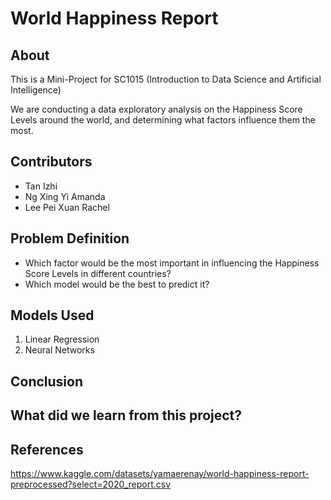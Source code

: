 # World Happiness Report

## About

This is a Mini-Project for SC1015 (Introduction to Data Science and Artificial Intelligence)

We are conducting a data exploratory analysis on the Happiness Score Levels around the world, and determining what factors influence them the most.

  
## Contributors

- Tan Izhi
- Ng Xing Yi Amanda
- Lee Pei Xuan Rachel

## Problem Definition

- Which factor would be the most important in influencing the Happiness Score Levels in different countries?
- Which model would be the best to predict it?

## Models Used

1. Linear Regression
2. Neural Networks

## Conclusion


## What did we learn from this project?


## References
https://www.kaggle.com/datasets/yamaerenay/world-happiness-report-preprocessed?select=2020_report.csv
